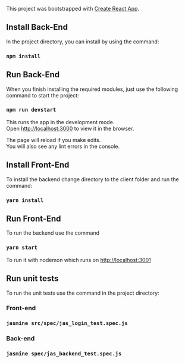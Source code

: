 This project was bootstrapped with [Create React App](https://github.com/facebook/create-react-app).

## Install Back-End

In the project directory, you can install by using the command:

### `npm install`

## Run Back-End
When you finish installing the required modules, just use the following command to start the project:
### `npm run devstart`

This runs the app in the development mode.<br />
Open [http://localhost:3000](http://localhost:3000) to view it in the browser.

The page will reload if you make edits.<br />
You will also see any lint errors in the console.

## Install Front-End
To install the backend change directory to the client folder and run the command:
### `yarn install`

## Run Front-End
To run the backend use  the command
### `yarn start`
To run it with nodemon which runs on [http://localhost:3001](http://localhost:3001)

## Run unit tests
To run the unit tests use the command in the project directory:
### Front-end
### `jasmine src/spec/jas_login_test.spec.js`
### Back-end
### `jasmine spec/jas_backend_test.spec.js`
